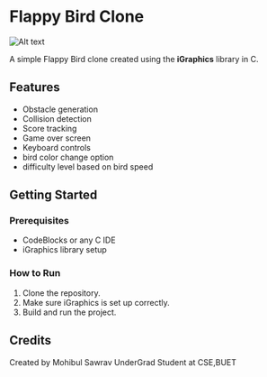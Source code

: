 # Flappy Bird Clone
![Alt text](https://wallpapercave.com/wp/wp6956919.jpg)


A simple Flappy Bird clone created using the **iGraphics** library in C.

## Features
- Obstacle generation
- Collision detection
- Score tracking
- Game over screen
- Keyboard controls
- bird color change option
- difficulty level based on bird speed

## Getting Started

### Prerequisites
- CodeBlocks or any C IDE
- iGraphics library setup

### How to Run
1. Clone the repository.
2. Make sure iGraphics is set up correctly.
3. Build and run the project.

## Credits
Created by Mohibul Sawrav
UnderGrad Student at CSE,BUET
